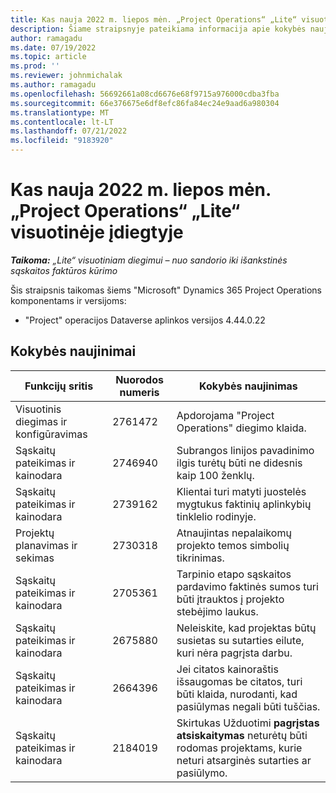 ```yaml
---
title: Kas nauja 2022 m. liepos mėn. „Project Operations“ „Lite“ visuotinėje įdiegtyje
description: Šiame straipsnyje pateikiama informacija apie kokybės naujinimus, kurie pasiekiami 2022 m. liepos mėnesio "Microsoft Lite" Dynamics 365 Project Operations diegimo leidime.
author: ramagadu
ms.date: 07/19/2022
ms.topic: article
ms.prod: ''
ms.reviewer: johnmichalak
ms.author: ramagadu
ms.openlocfilehash: 56692661a08cd6676e68f9715a976000cdba3fba
ms.sourcegitcommit: 66e376675e6df8efc86fa84ec24e9aad6a980304
ms.translationtype: MT
ms.contentlocale: lt-LT
ms.lasthandoff: 07/21/2022
ms.locfileid: "9183920"
---
```

# <a name="whats-new-july-2022---project-operations-lite-deployment"></a>Kas nauja 2022 m. liepos mėn. „Project Operations“ „Lite“ visuotinėje įdiegtyje

_**Taikoma:** „Lite“ visuotiniam diegimui – nuo sandorio iki išankstinės sąskaitos faktūros kūrimo_

Šis straipsnis taikomas šiems "Microsoft" Dynamics 365 Project Operations komponentams ir versijoms:

- "Project" operacijos Dataverse aplinkos versijos 4.44.0.22

## <a name="quality-updates"></a>Kokybės naujinimai

| Funkcijų sritis | Nuorodos numeris | Kokybės naujinimas |
| --- | --- | --- |
| Visuotinis diegimas ir konfigūravimas | 2761472 | Apdorojama "Project Operations" diegimo klaida. |
| Sąskaitų pateikimas ir kainodara | 2746940 | Subrangos linijos pavadinimo ilgis turėtų būti ne didesnis kaip 100 ženklų. |
| Sąskaitų pateikimas ir kainodara | 2739162 | Klientai turi matyti juostelės mygtukus faktinių aplinkybių tinklelio rodinyje. |
| Projektų planavimas ir sekimas | 2730318 | Atnaujintas nepalaikomų projekto temos simbolių tikrinimas. |
| Sąskaitų pateikimas ir kainodara | 2705361 | Tarpinio etapo sąskaitos pardavimo faktinės sumos turi būti įtrauktos į projekto stebėjimo laukus. |
| Sąskaitų pateikimas ir kainodara | 2675880 | Neleiskite, kad projektas būtų susietas su sutarties eilute, kuri nėra pagrįsta darbu. |
| Sąskaitų pateikimas ir kainodara | 2664396 | Jei citatos kainoraštis išsaugomas be citatos, turi būti klaida, nurodanti, kad pasiūlymas negali būti tuščias. |
| Sąskaitų pateikimas ir kainodara | 2184019 | Skirtukas Užduotimi **pagrįstas atsiskaitymas** neturėtų būti rodomas projektams, kurie neturi atsarginės sutarties ar pasiūlymo. |
